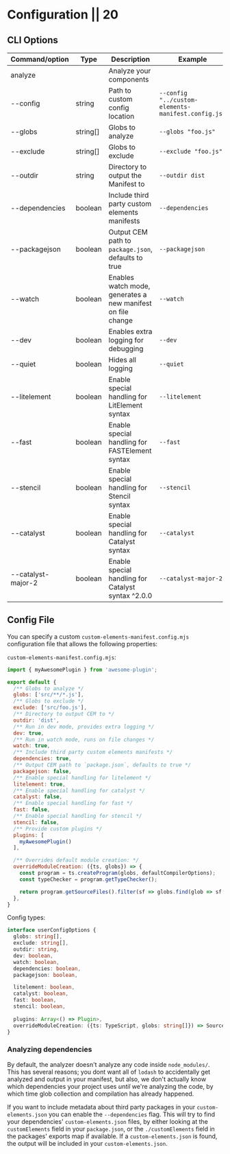 # Configuration || 20

## CLI Options

| Command/option     | Type       | Description                                                 | Example                                               |
| ------------------ | ---------- | ----------------------------------------------------------- | ----------------------------------------------------- |
| analyze            |            | Analyze your components                                     |                                                       |
| --config           | string     | Path to custom config location                              | `--config "../custom-elements-manifest.config.js"`    |
| --globs            | string[]   | Globs to analyze                                            | `--globs "foo.js"`                                    |
| --exclude          | string[]   | Globs to exclude                                            | `--exclude "foo.js"`                                  |
| --outdir           | string     | Directory to output the Manifest to                         | `--outdir dist`                                       |
| --dependencies     | boolean    | Include third party custom elements manifests               | `--dependencies`                                      |
| --packagejson      | boolean    | Output CEM path to `package.json`, defaults to true         | `--packagejson`                                       |
| --watch            | boolean    | Enables watch mode, generates a new manifest on file change | `--watch`                                             |
| --dev              | boolean    | Enables extra logging for debugging                         | `--dev`                                               |
| --quiet            | boolean    | Hides all logging                                           | `--quiet`                                             |
| --litelement       | boolean    | Enable special handling for LitElement syntax               | `--litelement`                                        |
| --fast             | boolean    | Enable special handling for FASTElement syntax              | `--fast`                                              |
| --stencil          | boolean    | Enable special handling for Stencil syntax                  | `--stencil`                                           |
| --catalyst         | boolean    | Enable special handling for Catalyst syntax                 | `--catalyst`                                          |
| --catalyst-major-2 | boolean    | Enable special handling for Catalyst syntax ^2.0.0          | `--catalyst-major-2`                                  |

## Config File

You can specify a custom `custom-elements-manifest.config.mjs` configuration file that allows the following properties:

`custom-elements-manifest.config.mjs`:
```js
import { myAwesomePlugin } from 'awesome-plugin';

export default {
  /** Globs to analyze */
  globs: ['src/**/*.js'],
  /** Globs to exclude */
  exclude: ['src/foo.js'],
  /** Directory to output CEM to */
  outdir: 'dist',
  /** Run in dev mode, provides extra logging */
  dev: true,
  /** Run in watch mode, runs on file changes */
  watch: true,
  /** Include third party custom elements manifests */
  dependencies: true,
  /** Output CEM path to `package.json`, defaults to true */
  packagejson: false,
  /** Enable special handling for litelement */
  litelement: true,
  /** Enable special handling for catalyst */
  catalyst: false,
  /** Enable special handling for fast */
  fast: false,
  /** Enable special handling for stencil */
  stencil: false,
  /** Provide custom plugins */
  plugins: [
    myAwesomePlugin()
  ],

  /** Overrides default module creation: */
  overrideModuleCreation: ({ts, globs}) => {
    const program = ts.createProgram(globs, defaultCompilerOptions);
    const typeChecker = program.getTypeChecker();

    return program.getSourceFiles().filter(sf => globs.find(glob => sf.fileName.includes(glob)));
  },
}
```

Config types:

```ts
interface userConfigOptions {
  globs: string[],
  exclude: string[],
  outdir: string,
  dev: boolean,
  watch: boolean,
  dependencies: boolean,
  packagejson: boolean,

  litelement: boolean,
  catalyst: boolean,
  fast: boolean,
  stencil: boolean,
  
  plugins: Array<() => Plugin>,
  overrideModuleCreation: ({ts: TypeScript, globs: string[]}) => SourceFile[]
}

```

### Analyzing dependencies

By default, the analyzer doesn't analyze any code inside `node_modules/`. This has several reasons; you dont want all of `lodash` to accidentally get analyzed and output in your manifest, but also, we don't actually know which dependencies your project uses _until_ we're analyzing the code, by which time glob collection and compilation has already happened.

If you want to include metadata about third party packages in your `custom-elements.json` you can enable the `--dependencies` flag. This will try to find your dependencies' `custom-elements.json` files, by either looking at the `customElements` field in your `package.json`, or the `./customElements` field in the packages' exports map if available. If a `custom-elements.json` is found, the output will be included in your `custom-elements.json`.
